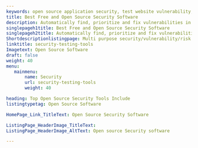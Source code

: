 ```yaml
---
keywords: open source application security, test website vulnerability, cloud app security, open source vulnerabilities, snyk open source, web application vulnerability,web application security solutions
title: Best Free and Open Source Security Software
description: Automatically find, prioritize and fix vulnerabilities in your applications. Application security at scale requires developers to be the first step in the security process.
singlepageh1title: Best Free and Open Source Security Software
singlepageh2title: Automatically find, prioritize and fix vulnerabilities in your applications. Application security at scale requires developers to be the first step in the security process.
Shortdescriptionlistingpage: Multi purpose security/vulnerability/risk scanning tools supporting Ruby and other languages with many safe defaults. Continuously and automatically find & fix vulnerabilities in your applications. Get started with Containerize Team today!
linktitle: security-testing-tools
Imagetext: Open Source Software
draft: false
weight: 40
menu:
   mainmenu: 
       name: Security
       url: security-testing-tools
       weight: 40

heading: Top Open Source Security Tools Include
listingtypetag: Open Source Software

HomePage_Link_TitleText: Open Source Security Software

ListingPage_HeaderImage_TitleText: 
ListingPage_HeaderImage_AltText: Open source Security software

---
```


